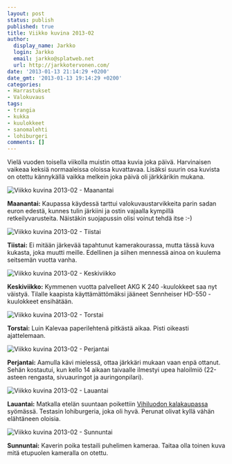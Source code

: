 ```yaml
---
layout: post
status: publish
published: true
title: Viikko kuvina 2013-02
author:
  display_name: Jarkko
  login: Jarkko
  email: jarkko@splatweb.net
  url: http://jarkkotervonen.com/
date: '2013-01-13 21:14:29 +0200'
date_gmt: '2013-01-13 19:14:29 +0200'
categories:
- Harrastukset
- Valokuvaus
tags:
- trangia
- kukka
- kuulokkeet
- sanomalehti
- lohiburgeri
comments: []
---
```

Vielä vuoden toisella viikolla muistin ottaa kuvia joka päivä. Harvinaisen vaikeaa keksiä normaaleissa oloissa kuvattavaa. Lisäksi suurin osa kuvista on otettu kännykällä vaikka melkein joka päivä oli järkkärikin mukana.

<img alt="Viikko kuvina 2013-02 - Maanantai" src="http://jarkkotervonen.com/wp-content/uploads/2013/01/2013-02-ma.jpg" />

__Maanantai:__ Kaupassa käydessä tarttui valokuvaustarvikkeita parin sadan euron edestä, kunnes tulin järkiini ja ostin vajaalla kympillä retkeilyvarusteita. Näistäkin suojapussin olisi voinut tehdä itse :-)

<img alt="Viikko kuvina 2013-02 - Tiistai" src="http://jarkkotervonen.com/wp-content/uploads/2013/01/2013-02-ti.jpg" />

__Tiistai:__ Ei mitään järkevää tapahtunut kamerakourassa, mutta tässä kuva kukasta, joka muutti meille. Edellinen ja siihen mennessä ainoa on kuulema seitsemän vuotta vanha.

<img alt="Viikko kuvina 2013-02 - Keskiviikko" src="http://jarkkotervonen.com/wp-content/uploads/2013/01/2013-02-ke.jpg" />

__Keskiviikko:__ Kymmenen vuotta palvelleet AKG K 240 -kuulokkeet saa nyt väistyä. Tilalle kaapista käyttämättömäksi jääneet Sennheiser HD-550 -kuulokkeet ensihätään.

<img alt="Viikko kuvina 2013-02 - Torstai" src="http://jarkkotervonen.com/wp-content/uploads/2013/01/2013-02-to.jpg" />

__Torstai:__ Luin Kalevaa paperilehtenä pitkästä aikaa. Pisti oikeasti ajattelemaan.

<img alt="Viikko kuvina 2013-02 - Perjantai" src="http://jarkkotervonen.com/wp-content/uploads/2013/01/2013-02-pe.jpg" />

__Perjantai:__ Aamulla kävi mielessä, ottaa järkkäri mukaan vaan enpä ottanut. Sehän kostautui, kun kello 14 aikaan taivaalle ilmestyi upea haloilmiö (22-asteen rengasta, sivuauringot ja auringonpilari).

<img alt="Viikko kuvina 2013-02 - Lauantai" src="http://jarkkotervonen.com/wp-content/uploads/2013/01/2013-02-la.jpg" />

__Lauantai:__ Matkalla etelän suuntaan poikettiin <a href="http://www.vihiluodonkala.fi/">Vihiluodon kalakaupassa</a> syömässä. Testasin lohiburgeria, joka oli hyvä. Perunat olivat kyllä vähän elähtäneen oloisia.

<img alt="Viikko kuvina 2013-02 - Sunnuntai" src="http://jarkkotervonen.com/wp-content/uploads/2013/01/2013-02-su.jpg" />

__Sunnuntai:__ Kaverin poika testaili puhelimen kameraa. Taitaa olla toinen kuva mitä etupuolen kameralla on otettu.
